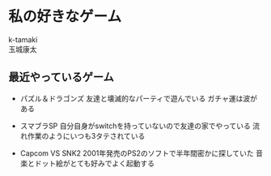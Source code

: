 # 私の好きなゲーム
k-tamaki  
玉城康太

## 最近やっているゲーム

* パズル＆ドラゴンズ
	友達と壊滅的なパーティで遊んでいる
	ガチャ運は波がある

* スマブラSP
	自分自身がswitchを持っていないので友達の家でやっている
	流れ作業のようにいつも3タテされている

* Capcom VS SNK2
	2001年発売のPS2のソフトで半年間密かに探していた
	音楽とドット絵がとても好みでよく起動する

